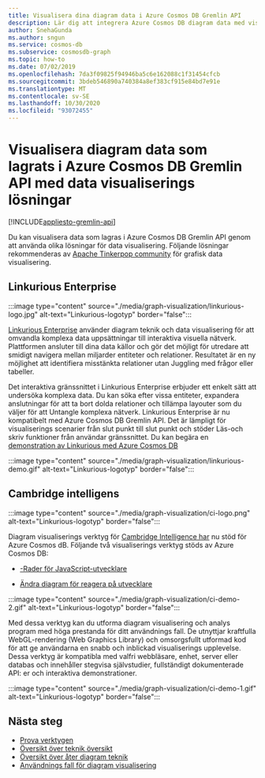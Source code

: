 ```yaml
---
title: Visualisera dina diagram data i Azure Cosmos DB Gremlin API
description: Lär dig att integrera Azure Cosmos DB diagram data med visualiserings lösningar (Linkurious Enterprise, Cambridge Intelligence).
author: SnehaGunda
ms.author: sngun
ms.service: cosmos-db
ms.subservice: cosmosdb-graph
ms.topic: how-to
ms.date: 07/02/2019
ms.openlocfilehash: 7da3f09825f94946ba5c6e162088c1f31454cfcb
ms.sourcegitcommit: 3bdeb546890a740384a8ef383cf915e84bd7e91e
ms.translationtype: MT
ms.contentlocale: sv-SE
ms.lasthandoff: 10/30/2020
ms.locfileid: "93072455"
---
```

# <a name="visualize-graph-data-stored-in-azure-cosmos-db-gremlin-api-with-data-visualization-solutions"></a>Visualisera diagram data som lagrats i Azure Cosmos DB Gremlin API med data visualiserings lösningar
[!INCLUDE[appliesto-gremlin-api](includes/appliesto-gremlin-api.md)]

Du kan visualisera data som lagras i Azure Cosmos DB Gremlin API genom att använda olika lösningar för data visualisering. Följande lösningar rekommenderas av [Apache Tinkerpop community](https://tinkerpop.apache.org/#poweredby) för grafisk data visualisering.

## <a name="linkurious-enterprise"></a>Linkurious Enterprise

:::image type="content" source="./media/graph-visualization/linkurious-logo.jpg" alt-text="Linkurious-logotyp" border="false":::

[Linkurious Enterprise](https://linkurio.us/product/) använder diagram teknik och data visualisering för att omvandla komplexa data uppsättningar till interaktiva visuella nätverk. Plattformen ansluter till dina data källor och gör det möjligt för utredare att smidigt navigera mellan miljarder entiteter och relationer. Resultatet är en ny möjlighet att identifiera misstänkta relationer utan Juggling med frågor eller tabeller.

Det interaktiva gränssnittet i Linkurious Enterprise erbjuder ett enkelt sätt att undersöka komplexa data. Du kan söka efter vissa entiteter, expandera anslutningar för att ta bort dolda relationer och tillämpa layouter som du väljer för att Untangle komplexa nätverk. Linkurious Enterprise är nu kompatibelt med Azure Cosmos DB Gremlin API. Det är lämpligt för visualiserings scenarier från slut punkt till slut punkt och stöder Läs-och skriv funktioner från användar gränssnittet. Du kan begära en [demonstration av Linkurious med Azure Cosmos DB](https://linkurio.us/contact/)

:::image type="content" source="./media/graph-visualization/linkurious-demo.gif" alt-text="Linkurious-logotyp" border="false":::

## <a name="cambridge-intelligence"></a>Cambridge intelligens

:::image type="content" source="./media/graph-visualization/ci-logo.png" alt-text="Linkurious-logotyp" border="false":::

Diagram visualiserings verktyg för [Cambridge Intelligence har](https://cambridge-intelligence.com/products/) nu stöd för Azure Cosmos dB. Följande två visualiserings verktyg stöds av Azure Cosmos DB:

- [-Rader för JavaScript-utvecklare](https://cambridge-intelligence.com/keylines/)

- [Ändra diagram för reagera på utvecklare](https://cambridge-intelligence.com/regraph/)

:::image type="content" source="./media/graph-visualization/ci-demo-2.gif" alt-text="Linkurious-logotyp" border="false":::

Med dessa verktyg kan du utforma diagram visualisering och analys program med höga prestanda för ditt användnings fall. De utnyttjar kraftfulla WebGL-rendering (Web Graphics Library) och omsorgsfullt utformad kod för att ge användarna en snabb och inblickad visualiserings upplevelse. Dessa verktyg är kompatibla med valfri webbläsare, enhet, server eller databas och innehåller stegvisa självstudier, fullständigt dokumenterade API: er och interaktiva demonstrationer.

:::image type="content" source="./media/graph-visualization/ci-demo-1.gif" alt-text="Linkurious-logotyp" border="false":::


## <a name="next-steps"></a>Nästa steg

- [Prova verktygen](https://cambridge-intelligence.com/try/)
- [Översikt över teknik översikt](https://cambridge-intelligence.com/keylines/technology/)
- [Översikt över åter diagram teknik](https://cambridge-intelligence.com/regraph/technology/)
- [Användnings fall för diagram visualisering](https://cambridge-intelligence.com/use-cases/)
